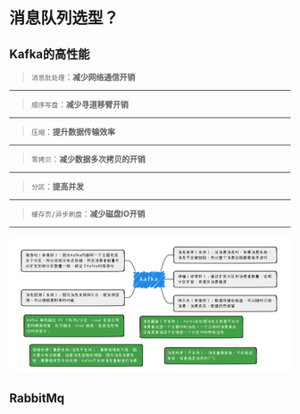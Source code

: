 # 消息队列选型？

## Kafka的高性能

> `消息批处理`：**减少网络通信开销**
___
> `顺序写盘`：**减少寻道移臂开销**
___
> `压缩`：**提升数据传输效率**
___
> `零拷贝`：**减少数据多次拷贝的开销**
___
> `分区`：**提高并发**
___
> `缓存页/异步刷盘`：**减少磁盘IO开销**
___
![](./img/kafka%E7%89%B9%E6%80%A7.png)

## RabbitMq


